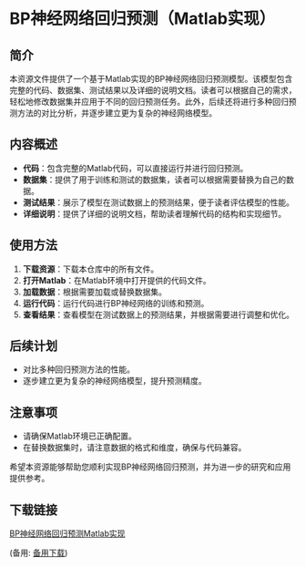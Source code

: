 # BP神经网络回归预测（Matlab实现）

## 简介

本资源文件提供了一个基于Matlab实现的BP神经网络回归预测模型。该模型包含完整的代码、数据集、测试结果以及详细的说明文档。读者可以根据自己的需求，轻松地修改数据集并应用于不同的回归预测任务。此外，后续还将进行多种回归预测方法的对比分析，并逐步建立更为复杂的神经网络模型。

## 内容概述

- **代码**：包含完整的Matlab代码，可以直接运行并进行回归预测。
- **数据集**：提供了用于训练和测试的数据集，读者可以根据需要替换为自己的数据。
- **测试结果**：展示了模型在测试数据上的预测结果，便于读者评估模型的性能。
- **详细说明**：提供了详细的说明文档，帮助读者理解代码的结构和实现细节。

## 使用方法

1. **下载资源**：下载本仓库中的所有文件。
2. **打开Matlab**：在Matlab环境中打开提供的代码文件。
3. **加载数据**：根据需要加载或替换数据集。
4. **运行代码**：运行代码进行BP神经网络的训练和预测。
5. **查看结果**：查看模型在测试数据上的预测结果，并根据需要进行调整和优化。

## 后续计划

- 对比多种回归预测方法的性能。
- 逐步建立更为复杂的神经网络模型，提升预测精度。

## 注意事项

- 请确保Matlab环境已正确配置。
- 在替换数据集时，请注意数据的格式和维度，确保与代码兼容。

希望本资源能够帮助您顺利实现BP神经网络回归预测，并为进一步的研究和应用提供参考。

## 下载链接
[BP神经网络回归预测Matlab实现](https://pan.quark.cn/s/51507af22a12) 

(备用: [备用下载](https://pan.baidu.com/s/1Ob6O77V7qwtk8CwdIykoVA?pwd=1234))
